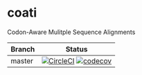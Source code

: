 # coati
Codon-Aware Mulitple Sequence Alignments

Branch | Status
------- | -------
master | [![CircleCI](https://circleci.com/gh/CartwrightLab/coati/tree/master.svg?style=svg)](https://circleci.com/gh/CartwrightLab/coati/tree/master) [![codecov](https://codecov.io/gh/CartwrightLab/coati/branch/master/graph/badge.svg)](https://codecov.io/gh/CartwrightLab/coati)

